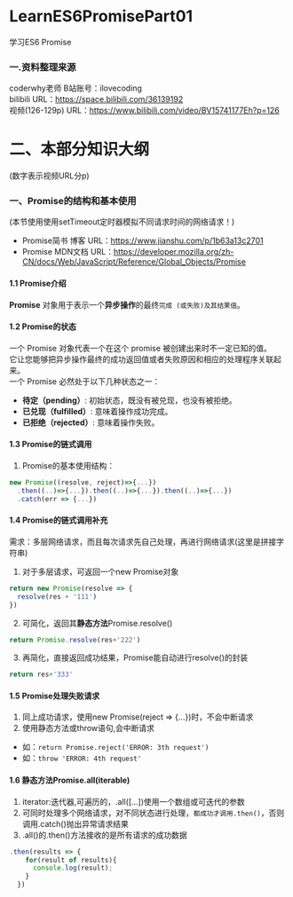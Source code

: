 # LearnES6PromisePart01
学习ES6 Promise
  
### 一.资料整理来源  
coderwhy老师  B站账号：ilovecoding  
bilibili URL：https://space.bilibili.com/36139192  
视频(126-129p) URL：https://www.bilibili.com/video/BV15741177Eh?p=126  
  
# 二、本部分知识大纲
(数字表示视频URL分p)  
### 一、Promise的结构和基本使用
(本节使用使用setTimeout定时器模拟不同请求时间的网络请求！)
* Promise简书 博客 URL：https://www.jianshu.com/p/1b63a13c2701
* Promise MDN文档 URL：https://developer.mozilla.org/zh-CN/docs/Web/JavaScript/Reference/Global_Objects/Promise
  
#### 1.1 Promise介绍
**Promise** 对象用于表示一个**异步操作**的最终`完成 (或失败)及其结果值`。  
  
#### 1.2 Promise的状态
 一个 Promise 对象代表一个在这个 promise 被创建出来时不一定已知的值。  
它让您能够把异步操作最终的成功返回值或者失败原因和相应的处理程序关联起来。  
一个 Promise 必然处于以下几种状态之一：
* **待定（pending）**: 初始状态，既没有被兑现，也没有被拒绝。
* **已兑现（fulfilled）**: 意味着操作成功完成。
* **已拒绝（rejected）**: 意味着操作失败。
  
#### 1.3 Promise的链式调用
1. Promise的基本使用结构：
```javaScript
new Promise((resolve, reject)=>{...})
  .then((..)=>{...}).then((..)=>{...}).then((..)=>{...})
  .catch(err => {...})
```
  
#### 1.4 Promise的链式调用补充
需求：多层网络请求，而且每次请求先自己处理，再进行网络请求(这里是拼接字符串)  
1. 对于多层请求，可返回一个new Promise对象
```javaScript
return new Promise(resolve => {
  resolve(res + '111')
})
```
2. 可简化，返回其**静态方法**Promise.resolve()
```javaScript
return Promise.resolve(res+'222')
```
3. 再简化，直接返回成功结果，Promise能自动进行resolve()的封装
```javaScript
return res+'333'
```
  
#### 1.5 Promise处理失败请求
1. 同上成功请求，使用new Promise(reject => {...})时，不会中断请求
2. 使用静态方法或throw语句,会中断请求
* 如：`return Promise.reject('ERROR: 3th request')`
* 如：`throw 'ERROR: 4th request'`
  
#### 1.6 静态方法Promise.all(iterable)
1. iterator:迭代器,可遍历的，.all([...])使用一个数组或可迭代的参数
2. 可同时处理多个网络请求，对不同状态进行处理，`都成功才调用.then()`，否则调用.catch()抛出异常请求结果
3. .all()的.then()方法接收的是所有请求的成功数据
```javaScript
.then(results => {
    for(result of results){
      console.log(result);
    }
  })
```
